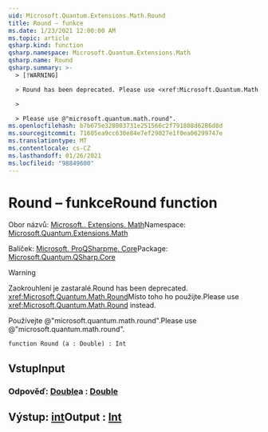 ```yaml
---
uid: Microsoft.Quantum.Extensions.Math.Round
title: Round – funkce
ms.date: 1/23/2021 12:00:00 AM
ms.topic: article
qsharp.kind: function
qsharp.namespace: Microsoft.Quantum.Extensions.Math
qsharp.name: Round
qsharp.summary: >-
  > [!WARNING]

  > Round has been deprecated. Please use <xref:Microsoft.Quantum.Math.Round> instead.

  >

  > Please use @"microsoft.quantum.math.round".
ms.openlocfilehash: b7b675e328003731e251566c2f791808d6286d8d
ms.sourcegitcommit: 71605ea9cc630e84e7ef29027e1f0ea06299747e
ms.translationtype: MT
ms.contentlocale: cs-CZ
ms.lasthandoff: 01/26/2021
ms.locfileid: "98849600"
---
```

# <a name="round-function"></a><span data-ttu-id="c0417-102">Round – funkce</span><span class="sxs-lookup"><span data-stu-id="c0417-102">Round function</span></span>

<span data-ttu-id="c0417-103">Obor názvů: [Microsoft.. Extensions. Math](xref:Microsoft.Quantum.Extensions.Math)</span><span class="sxs-lookup"><span data-stu-id="c0417-103">Namespace: [Microsoft.Quantum.Extensions.Math](xref:Microsoft.Quantum.Extensions.Math)</span></span>

<span data-ttu-id="c0417-104">Balíček: [Microsoft. ProQSharpme. Core](https://nuget.org/packages/Microsoft.Quantum.QSharp.Core)</span><span class="sxs-lookup"><span data-stu-id="c0417-104">Package: [Microsoft.Quantum.QSharp.Core](https://nuget.org/packages/Microsoft.Quantum.QSharp.Core)</span></span>


> [!WARNING]
> <span data-ttu-id="c0417-105">Zaokrouhlení je zastaralé.</span><span class="sxs-lookup"><span data-stu-id="c0417-105">Round has been deprecated.</span></span> <span data-ttu-id="c0417-106"><xref:Microsoft.Quantum.Math.Round>Místo toho ho použijte.</span><span class="sxs-lookup"><span data-stu-id="c0417-106">Please use <xref:Microsoft.Quantum.Math.Round> instead.</span></span>
>
> <span data-ttu-id="c0417-107">Používejte @"microsoft.quantum.math.round".</span><span class="sxs-lookup"><span data-stu-id="c0417-107">Please use @"microsoft.quantum.math.round".</span></span>



```qsharp
function Round (a : Double) : Int
```


## <a name="input"></a><span data-ttu-id="c0417-108">Vstup</span><span class="sxs-lookup"><span data-stu-id="c0417-108">Input</span></span>

### <a name="a--double"></a><span data-ttu-id="c0417-109">Odpověď: [Double](xref:microsoft.quantum.lang-ref.double)</span><span class="sxs-lookup"><span data-stu-id="c0417-109">a : [Double](xref:microsoft.quantum.lang-ref.double)</span></span>





## <a name="output--int"></a><span data-ttu-id="c0417-110">Výstup: [int](xref:microsoft.quantum.lang-ref.int)</span><span class="sxs-lookup"><span data-stu-id="c0417-110">Output : [Int](xref:microsoft.quantum.lang-ref.int)</span></span>

